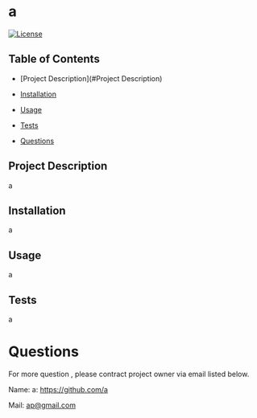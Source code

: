 # a
[![License](https://img.shields.io/badge/License-EPL%201.0-red.svg)](https://opensource.org/licenses/EPL-1.0)
 ## Table of Contents

* [Project Description](#Project Description)
* [Installation](#Installation)
* [Usage](#Usage)
* [Tests](#Tests)

* [Questions](#Questions)

## Project Description
a 

## Installation
a 

## Usage
a
          
## Tests
a
          


# Questions
For more question , please contract project owner via email listed below.

Name: a: https://github.com/a

Mail: ap@gmail.com
